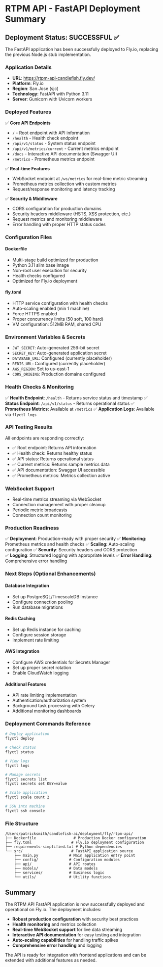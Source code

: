 # RTPM API - FastAPI Deployment Summary

## Deployment Status: SUCCESSFUL ✅

The FastAPI application has been successfully deployed to Fly.io, replacing the previous Node.js stub implementation.

### Application Details
- **URL**: https://rtpm-api-candlefish.fly.dev/
- **Platform**: Fly.io
- **Region**: San Jose (sjc)
- **Technology**: FastAPI with Python 3.11
- **Server**: Gunicorn with Uvicorn workers

### Deployed Features
✅ **Core API Endpoints**
- `/` - Root endpoint with API information
- `/health` - Health check endpoint
- `/api/v1/status` - System status endpoint
- `/api/v1/metrics/current` - Current metrics endpoint
- `/docs` - Interactive API documentation (Swagger UI)
- `/metrics` - Prometheus metrics endpoint

✅ **Real-time Features**
- WebSocket endpoint at `/ws/metrics` for real-time metric streaming
- Prometheus metrics collection with custom metrics
- Request/response monitoring and latency tracking

✅ **Security & Middleware**
- CORS configuration for production domains
- Security headers middleware (HSTS, XSS protection, etc.)
- Request metrics and monitoring middleware
- Error handling with proper HTTP status codes

### Configuration Files

#### Dockerfile
- Multi-stage build optimized for production
- Python 3.11 slim base image
- Non-root user execution for security
- Health checks configured
- Optimized for Fly.io deployment

#### fly.toml
- HTTP service configuration with health checks
- Auto-scaling enabled (min 1 machine)
- Force HTTPS enabled
- Proper concurrency limits (50 soft, 100 hard)
- VM configuration: 512MB RAM, shared CPU

### Environment Variables & Secrets
- `JWT_SECRET`: Auto-generated 256-bit secret
- `SECRET_KEY`: Auto-generated application secret
- `DATABASE_URL`: Configured (currently placeholder)
- `REDIS_URL`: Configured (currently placeholder)
- `AWS_REGION`: Set to us-east-1
- `CORS_ORIGINS`: Production domains configured

### Health Checks & Monitoring
✅ **Health Endpoint**: `/health` - Returns service status and timestamp
✅ **Status Endpoint**: `/api/v1/status` - Returns operational status
✅ **Prometheus Metrics**: Available at `/metrics`
✅ **Application Logs**: Available via `flyctl logs`

### API Testing Results
All endpoints are responding correctly:
- ✅ Root endpoint: Returns API information
- ✅ Health check: Returns healthy status
- ✅ API status: Returns operational status  
- ✅ Current metrics: Returns sample metrics data
- ✅ API documentation: Swagger UI accessible
- ✅ Prometheus metrics: Metrics collection active

### WebSocket Support
- Real-time metrics streaming via WebSocket
- Connection management with proper cleanup
- Periodic metric broadcasts
- Connection count monitoring

### Production Readiness
✅ **Deployment**: Production-ready with proper security
✅ **Monitoring**: Prometheus metrics and health checks
✅ **Scaling**: Auto-scaling configuration
✅ **Security**: Security headers and CORS protection  
✅ **Logging**: Structured logging with appropriate levels
✅ **Error Handling**: Comprehensive error handling

### Next Steps (Optional Enhancements)

#### Database Integration
- Set up PostgreSQL/TimescaleDB instance
- Configure connection pooling
- Run database migrations

#### Redis Caching
- Set up Redis instance for caching
- Configure session storage
- Implement rate limiting

#### AWS Integration
- Configure AWS credentials for Secrets Manager
- Set up proper secret rotation
- Enable CloudWatch logging

#### Additional Features
- API rate limiting implementation
- Authentication/authorization system
- Background task processing with Celery
- Additional monitoring dashboards

### Deployment Commands Reference

```bash
# Deploy application
flyctl deploy

# Check status
flyctl status

# View logs
flyctl logs

# Manage secrets
flyctl secrets list
flyctl secrets set KEY=value

# Scale application
flyctl scale count 2

# SSH into machine
flyctl ssh console
```

### File Structure
```
/Users/patricksmith/candlefish-ai/deployment/fly/rtpm-api/
├── Dockerfile                 # Production Docker configuration
├── fly.toml                  # Fly.io deployment configuration
├── requirements-simplified.txt # Python dependencies
└── src/                      # FastAPI application source
    ├── main.py              # Main application entry point
    ├── config/              # Configuration modules
    ├── api/                 # API routes
    ├── models/              # Data models
    ├── services/            # Business logic
    └── utils/               # Utility functions
```

## Summary

The RTPM API FastAPI application is now successfully deployed and operational on Fly.io. The deployment includes:

- **Robust production configuration** with security best practices
- **Health monitoring** and metrics collection
- **Real-time WebSocket support** for live data streaming
- **Interactive API documentation** for easy testing and integration
- **Auto-scaling capabilities** for handling traffic spikes
- **Comprehensive error handling** and logging

The API is ready for integration with frontend applications and can be extended with additional features as needed.
